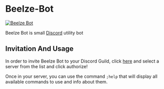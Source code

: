 # Beelze-Bot

<a href="https://discordbots.org/bot/700119467295768576" >
  <img src="https://discordbots.org/api/widget/status/700119467295768576.svg?noavatar=true" alt="Beelze Bot" />
</a>

Beelze Bot is small [Discord](https://discord.com/) utility bot 

## Invitation And Usage
In order to invite Beelze Bot to your Discord Guild, click [here](https://discord.com/api/oauth2/authorize?client_id=700119467295768576&permissions=1077013575&scope=bot) and select a server from the list and click authorize!

Once in your server, you can use the command `;help` that will display all available commands to use and info about them.
